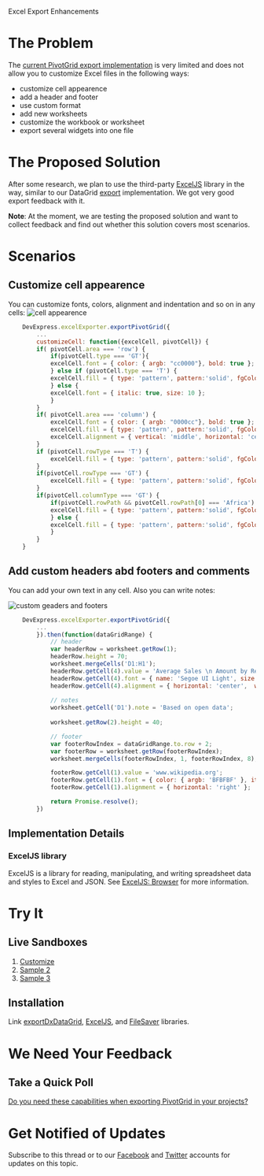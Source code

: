 Excel Export Enhancements

# The Problem

The [current PivotGrid export implementation](https://js.devexpress.com/Documentation/ApiReference/UI_Widgets/dxPivotGrid/Configuration/export/) is very limited and does not allow you to customize Excel files in the following ways:

- customize cell appearence
- add a header and footer 
- use custom format
- add new worksheets
- customize the workbook or worksheet
- export several widgets into one file

# The Proposed Solution

After some research, we plan to use the third-party [ExcelJS](https://github.com/exceljs/exceljs) library in the way, similar to our DataGrid [export](https://js.devexpress.com/Demos/WidgetsGallery/Demo/DataGrid/ExcelJSOverview/React/Light/) implementation. We got very good export feedback with it.

**Note**: At the moment, we are testing the proposed solution and want to collect feedback and find out whether this solution covers most scenarios. 

# Scenarios

## Customize cell appearence
You can customize fonts, colors, alignment and indentation and so on in any cells:
![cell appearence](https://user-images.githubusercontent.com/57402891/83850819-2467eb80-a71a-11ea-88d2-db4f204a57f4.png)

```js
    DevExpress.excelExporter.exportPivotGrid({
        ...
        customizeCell: function({excelCell, pivotCell}) {
        if( pivotCell.area === 'row') {
            if(pivotCell.type === 'GT'){
            excelCell.font = { color: { argb: "cc0000"}, bold: true };
            } else if (pivotCell.type === 'T') {
            excelCell.fill = { type: 'pattern', pattern:'solid', fgColor: { argb:'94FF82'} }
            } else {
            excelCell.font = { italic: true, size: 10 };
            }
        }
        if( pivotCell.area === 'column') {
            excelCell.font = { color: { argb: "0000cc"}, bold: true };
            excelCell.fill = { type: 'pattern', pattern:'solid', fgColor: { argb:'FFFF5E'} }
            excelCell.alignment = { vertical: 'middle', horizontal: 'center' };                      
        }
        if (pivotCell.rowType === 'T') {
            excelCell.fill = { type: 'pattern', pattern:'solid', fgColor: { argb:'94FF82'} }
        }
        if(pivotCell.rowType === 'GT') {
            excelCell.fill = { type: 'pattern', pattern:'solid', fgColor: { argb:'5EFF5E'} }
        }
        if(pivotCell.columnType === 'GT') {
            if(pivotCell.rowPath && pivotCell.rowPath[0] === 'Africa') {
            excelCell.fill = { type: 'pattern', pattern:'solid', fgColor: { argb:'B6FF19'} }
            } else {
            excelCell.fill = { type: 'pattern', pattern:'solid', fgColor: { argb:'5EFF5E'} }
            }
        }
    }
```


## Add custom headers abd footers and comments
You can add your own text in any cell. Also you can write notes:

![custom geaders and footers](https://user-images.githubusercontent.com/57402891/83851276-ca1b5a80-a71a-11ea-8f32-1164176f0a73.png)
```js
    DevExpress.excelExporter.exportPivotGrid({
        ...
        }).then(function(dataGridRange) {
            // header
            var headerRow = worksheet.getRow(1);
            headerRow.height = 70; 
            worksheet.mergeCells('D1:H1');
            headerRow.getCell(4).value = 'Average Sales \n Amount by Region';
            headerRow.getCell(4).font = { name: 'Segoe UI Light', size: 22, bold: true };
            headerRow.getCell(4).alignment = { horizontal: 'center',  wrapText: true };
            
            // notes
            worksheet.getCell('D1').note = 'Based on open data';
    
            worksheet.getRow(2).height = 40;

            // footer
            var footerRowIndex = dataGridRange.to.row + 2;
            var footerRow = worksheet.getRow(footerRowIndex);
            worksheet.mergeCells(footerRowIndex, 1, footerRowIndex, 8);

            footerRow.getCell(1).value = 'www.wikipedia.org';
            footerRow.getCell(1).font = { color: { argb: 'BFBFBF' }, italic: true };
            footerRow.getCell(1).alignment = { horizontal: 'right' };

            return Promise.resolve();
        })
```



## Implementation Details

### ExcelJS library

ExcelJS is a library for reading, manipulating, and writing spreadsheet data and styles to Excel and JSON. See [ExcelJS: Browser](https://github.com/exceljs/exceljs#browser) for more information.

# Try It

## Live Sandboxes

1. [Customize](https://codepen.io/SNovikov/pen/BajBgrj)
1. [Sample 2](https://codepen.io/DanIgnatov/pen/RdjbRa)
1. [Sample 3](https://codepen.io/DanIgnatov/pen/JzOdpj)

## Installation

Link [exportDxDataGrid](https://combinatronics.com/IgnatovDan/DevExtreme_DataGridToExcel/8c823335814c26e39f62b4a31669908fc2d54250/exportDxDataGrid.js), [ExcelJS](https://github.com/exceljs/exceljs), and [FileSaver](https://github.com/eligrey/FileSaver.js/) libraries.  

# We Need Your Feedback

## Take a Quick Poll

[Do you need these capabilities when exporting PivotGrid in your projects?](https://docs.google.com/forms/d/e/1FAIpQLScMByKhqvP0IT5gBCMOG04Cx7viK0Jz5M1cN1X_tVbS5SUHWQ/viewform?usp=sf_link)

# Get Notified of Updates

Subscribe to this thread or to our [Facebook](https://www.facebook.com/DevExpress.DevExtreme/) and [Twitter](https://twitter.com/devextreme) accounts for updates on this topic.
